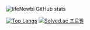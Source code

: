 <!--
<h2 align = "center" ><b>🛠 Skills! 🛠 <b><h2>
<p>
<img alt="HTML5" src ="https://img.shields.io/badge/HTML5-E34F26.svg?&style=flat&logo=html5&logoColor=white"/>
<img alt="CSS3" src ="https://img.shields.io/badge/CSS3-1572B6.svg?&style=flat&logo=css3&logoColor=white"/>
<img alt="JS" src ="https://img.shields.io/badge/JAVASCRIPT-F7DF1E.svg?&style=flat&logo=javascript&logoColor=white"/>
<img alt="JAVA" src ="https://img.shields.io/badge/JAVA-007396.svg?&style=flat&logo=java&logoColor=white"/>
</p>
-->
	
![lifeNewbi GitHub stats](https://github-readme-stats.vercel.app/api?username=lifeNewbi&show_icons=true&theme=default)

[![Top Langs](https://github-readme-stats.vercel.app/api/top-langs/?username=lifeNewbi&layout=compact&theme=default&langs_count=8&count-private=true)](https://github.com/anuraghazra/github-readme-stats)
[![Solved.ac 프로필](http://mazassumnida.wtf/api/v2/generate_badge?boj=taeuk14)](https://solved.ac/taeuk14)
